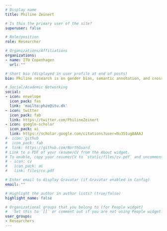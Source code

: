 ```yaml
---
# Display name
title: Philine Zeinert

# Is this the primary user of the site?
superuser: false

# Role/position
role: Researcher

# Organizations/Affiliations
organizations:
- name: ITU Copenhagen
  url: ""

# Short bio (displayed in user profile at end of posts)
bio: Philine research is on gender bias, semantic annotation, and cross-lingual projection.

# Social/Academic Networking
social:
- icon: envelope
  icon_pack: fas
  link: 'mailto:phze@itu.dk'
- icon: twitter
  icon_pack: fab
  link: https://twitter.com/PhilineZeinert
- icon: google-scholar
  icon_pack: ai
  link: https://scholar.google.com/citations?user=Nu351ugAAAAJ
#- icon: github
#  icon_pack: fab
#  link: https://github.com/NorthGuard
# Link to a PDF of your resume/CV from the About widget.
# To enable, copy your resume/CV to `static/files/cv.pdf` and uncomment the lines below.
# - icon: cv
#   icon_pack: ai
#   link: files/cv.pdf

# Enter email to display Gravatar (if Gravatar enabled in Config)
email: ""

# Highlight the author in author lists? (true/false)
highlight_name: false

# Organizational groups that you belong to (for People widget)
#   Set this to `[]` or comment out if you are not using People widget.
user_groups:
- Researchers
---
```


